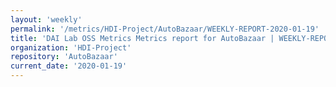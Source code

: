 ```yaml
---
layout: 'weekly'
permalink: '/metrics/HDI-Project/AutoBazaar/WEEKLY-REPORT-2020-01-19'
title: 'DAI Lab OSS Metrics Metrics report for AutoBazaar | WEEKLY-REPORT-2020-01-19'
organization: 'HDI-Project'
repository: 'AutoBazaar'
current_date: '2020-01-19'
---
```

